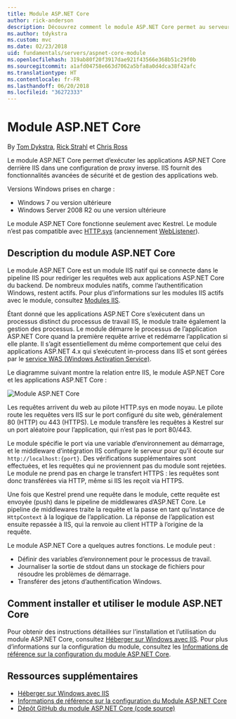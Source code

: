 ```yaml
---
title: Module ASP.NET Core
author: rick-anderson
description: Découvrez comment le module ASP.NET Core permet au serveur web Kestrel d’utiliser IIS ou IIS Express en tant que serveur proxy inverse.
ms.author: tdykstra
ms.custom: mvc
ms.date: 02/23/2018
uid: fundamentals/servers/aspnet-core-module
ms.openlocfilehash: 319ab80f20f3917dae921f43566e368b51c29f0b
ms.sourcegitcommit: a1afd04758e663d7062a5bfa8a0d4dca38f42afc
ms.translationtype: HT
ms.contentlocale: fr-FR
ms.lasthandoff: 06/20/2018
ms.locfileid: "36272333"
---
```

# <a name="aspnet-core-module"></a>Module ASP.NET Core

By [Tom Dykstra](https://github.com/tdykstra), [Rick Strahl](https://github.com/RickStrahl) et [Chris Ross](https://github.com/Tratcher) 

Le module ASP.NET Core permet d’exécuter les applications ASP.NET Core derrière IIS dans une configuration de proxy inverse. IIS fournit des fonctionnalités avancées de sécurité et de gestion des applications web.

Versions Windows prises en charge :

* Windows 7 ou version ultérieure
* Windows Server 2008 R2 ou une version ultérieure

Le module ASP.NET Core fonctionne seulement avec Kestrel. Le module n’est pas compatible avec [HTTP.sys](xref:fundamentals/servers/httpsys) (anciennement [WebListener](xref:fundamentals/servers/weblistener)).

## <a name="aspnet-core-module-description"></a>Description du module ASP.NET Core

Le module ASP.NET Core est un module IIS natif qui se connecte dans le pipeline IIS pour rediriger les requêtes web aux applications ASP.NET Core du backend. De nombreux modules natifs, comme l’authentification Windows, restent actifs. Pour plus d’informations sur les modules IIS actifs avec le module, consultez [Modules IIS](xref:host-and-deploy/iis/modules).

Étant donné que les applications ASP.NET Core s’exécutent dans un processus distinct du processus de travail IIS, le module traite également la gestion des processus. Le module démarre le processus de l’application ASP.NET Core quand la première requête arrive et redémarre l’application si elle plante. Il s’agit essentiellement du même comportement que celui des applications ASP.NET 4.x qui s’exécutent in-process dans IIS et sont gérées par le [service WAS (Windows Activation Service)](/iis/manage/provisioning-and-managing-iis/features-of-the-windows-process-activation-service-was).

Le diagramme suivant montre la relation entre IIS, le module ASP.NET Core et les applications ASP.NET Core :

![Module ASP.NET Core](aspnet-core-module/_static/ancm.png)

Les requêtes arrivent du web au pilote HTTP.sys en mode noyau. Le pilote route les requêtes vers IIS sur le port configuré du site web, généralement 80 (HTTP) ou 443 (HTTPS). Le module transfère les requêtes à Kestrel sur un port aléatoire pour l’application, qui n’est pas le port 80/443.

Le module spécifie le port via une variable d’environnement au démarrage, et le middleware d’intégration IIS configure le serveur pour qu’il écoute sur `http://localhost:{port}`. Des vérifications supplémentaires sont effectuées, et les requêtes qui ne proviennent pas du module sont rejetées. Le module ne prend pas en charge le transfert HTTPS : les requêtes sont donc transférées via HTTP, même si IIS les reçoit via HTTPS.

Une fois que Kestrel prend une requête dans le module, cette requête est envoyée (push) dans le pipeline de middlewares d’ASP.NET Core. Le pipeline de middlewares traite la requête et la passe en tant qu’instance de `HttpContext` à la logique de l’application. La réponse de l’application est ensuite repassée à IIS, qui la renvoie au client HTTP à l’origine de la requête.

Le module ASP.NET Core a quelques autres fonctions. Le module peut :

* Définir des variables d’environnement pour le processus de travail.
* Journaliser la sortie de stdout dans un stockage de fichiers pour résoudre les problèmes de démarrage.
* Transférer des jetons d’authentification Windows.

## <a name="how-to-install-and-use-the-aspnet-core-module"></a>Comment installer et utiliser le module ASP.NET Core

Pour obtenir des instructions détaillées sur l’installation et l’utilisation du module ASP.NET Core, consultez [Héberger sur Windows avec IIS](xref:host-and-deploy/iis/index). Pour plus d’informations sur la configuration du module, consultez les [Informations de référence sur la configuration du module ASP.NET Core](xref:host-and-deploy/aspnet-core-module).

## <a name="additional-resources"></a>Ressources supplémentaires

* [Héberger sur Windows avec IIS](xref:host-and-deploy/iis/index)
* [Informations de référence sur la configuration du Module ASP.NET Core](xref:host-and-deploy/aspnet-core-module)
* [Dépôt GitHub du module ASP.NET Core (code source)](https://github.com/aspnet/AspNetCoreModule)
